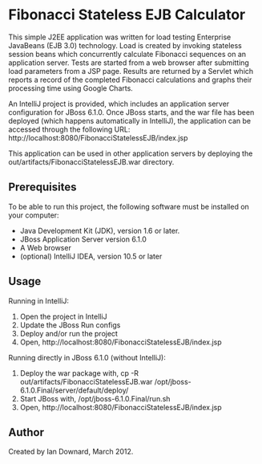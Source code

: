 Fibonacci Stateless EJB Calculator
==================================

This simple J2EE application was written for load testing Enterprise JavaBeans (EJB 3.0) technology. Load is created by invoking stateless session beans which concurrently calculate Fibonacci sequences on an application server. Tests are started from a web browser after submitting load parameters from a JSP page.  Results are returned by a Servlet which reports a record of the completed Fibonacci calculations and graphs their processing time using Google Charts.

An IntelliJ project is provided, which includes an application server configuration for JBoss 6.1.0. Once JBoss starts, and the war file has been deployed (which happens automatically in IntelliJ), the application can be accessed through the following URL:
	http://localhost:8080/FibonacciStatelessEJB/index.jsp

This application can be used in other application servers by deploying the out/artifacts/FibonacciStatelessEJB.war directory.


Prerequisites
-------------

To be able to run this project, the following software must be installed on your computer:

   * Java Development Kit (JDK), version 1.6 or later.
   * JBoss Application Server version 6.1.0
   * A Web browser
   * (optional) IntelliJ IDEA, version 10.5 or later


Usage
-----

Running in IntelliJ: 
   1. Open the project in IntelliJ
   2. Update the JBoss Run configs 
   3. Deploy and/or run the project
   4. Open, http://localhost:8080/FibonacciStatelessEJB/index.jsp

Running directly in JBoss 6.1.0 (without IntelliJ):
   1. Deploy the war package with, cp -R out/artifacts/FibonacciStatelessEJB.war /opt/jboss-6.1.0.Final/server/default/deploy/
   2. Start JBoss with, /opt/jboss-6.1.0.Final/run.sh 
   3. Open, http://localhost:8080/FibonacciStatelessEJB/index.jsp



Author
------

Created by Ian Downard, March 2012.